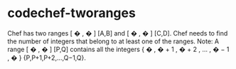 # codechef-tworanges
Chef has two ranges  [ � , � ] [A,B] and  [ � , � ] [C,D]. Chef needs to find the number of integers that belong to at least one of the ranges.  Note: A range  [ � , � ] [P,Q] contains all the integers  { � , � + 1 , � + 2 , … , � − 1 , � } {P,P+1,P+2,…,Q−1,Q}.
